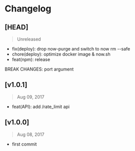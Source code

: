 # Changelog

## [HEAD]
> Unreleased

* fix(deploy): drop now-purge and switch to now rm --safe
* chore(deploy): optimize docker image & now.sh
* feat(npm): release

BREAK CHANGES: port argument

## [v1.0.1]
> Aug 09, 2017

* feat(API): add /rate_limit api

## [v1.0.0]
> Aug 08, 2017

- first commit
